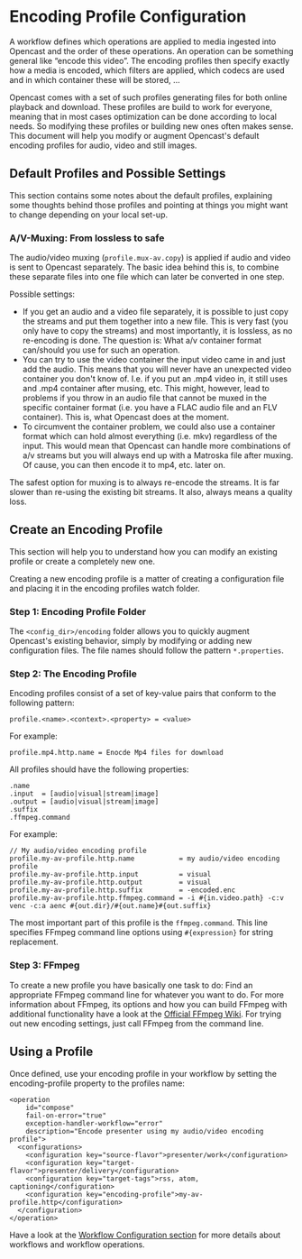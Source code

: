 Encoding Profile Configuration
==============================

A workflow defines which operations are applied to media ingested into Opencast and the order of these operations. An
operation can be something general like “encode this video”. The encoding profiles then specify exactly how a media is
encoded, which filters are applied, which codecs are used and in which container these will be stored, …

Opencast comes with a set of such profiles generating files for both online playback and download. These profiles are
build to work for everyone, meaning that in most cases optimization can be done according to local needs. So modifying
these profiles or building new ones often makes sense. This document will help you modify or augment Opencast's
default encoding profiles for audio, video and still images.

Default Profiles and Possible Settings
--------------------------------------

This section contains some notes about the default profiles, explaining some thoughts behind those profiles and pointing
at things you might want to change depending on your local set-up.

### A/V-Muxing: From lossless to safe

The audio/video muxing (`profile.mux-av.copy`) is applied if audio and video is sent to Opencast separately. The basic
idea behind this is, to combine these separate files into one file which can later be converted in one step.

Possible settings:

*  If you get an audio and a video file separately, it is possible to just copy the streams and put them together into a
   new file. This is very fast (you only have to copy the streams) and most importantly, it is lossless, as no
   re-encoding is done. The question is: What a/v container format can/should you use for such an operation.
*  You can try to use the video container the input video came in and just add the audio. This means that you will never
   have an unexpected video container you don't know of. I.e. if you put an .mp4 video in, it still uses and .mp4
   container after musing, etc. This might, however, lead to problems if you throw in an audio file that cannot be muxed
   in the specific container format (i.e. you have a FLAC audio file and an FLV container). This is, what Opencast
   does at the moment.
*  To circumvent the container problem, we could also use a container format which can hold almost everything (i.e. mkv)
   regardless of the input. This would mean that Opencast can handle more combinations of a/v streams but you will
   always end up with a Matroska file after muxing. Of cause, you can then encode it to mp4, etc. later on.

The safest option for muxing is to always re-encode the streams. It is far slower than re-using the existing bit
streams. It also, always means a quality loss.


Create an Encoding Profile
--------------------------

This section will help you to understand how you can modify an existing profile or create a completely new one.

Creating a new encoding profile is a matter of creating a configuration file and placing it in the encoding profiles
watch folder.

### Step 1: Encoding Profile Folder

The `<config_dir>/encoding` folder allows you to quickly augment Opencast's existing behavior, simply by modifying or
adding new configuration files. The file names should follow the pattern `*.properties`.


### Step 2: The Encoding Profile

Encoding profiles consist of a set of key-value pairs that conform to the following pattern:

    profile.<name>.<context>.<property> = <value>

For example:

    profile.mp4.http.name = Enocde Mp4 files for download

All profiles should have the following properties:

    .name
    .input  = [audio|visual|stream|image]
    .output = [audio|visual|stream|image]
    .suffix
    .ffmpeg.command

For example:

    // My audio/video encoding profile
    profile.my-av-profile.http.name           = my audio/video encoding profile
    profile.my-av-profile.http.input          = visual
    profile.my-av-profile.http.output         = visual
    profile.my-av-profile.http.suffix         = -encoded.enc
    profile.my-av-profile.http.ffmpeg.command = -i #{in.video.path} -c:v venc -c:a aenc #{out.dir}/#{out.name}#{out.suffix}

The most important part of this profile is the `ffmpeg.command`. This line specifies FFmpeg command line options using
`#{expression}` for string replacement.


### Step 3: FFmpeg

To create a new profile you have basically one task to do: Find an appropriate FFmpeg command line for whatever you want
to do. For more information about FFmpeg, its options and how you can build FFmpeg with additional functionality have a
look at the [Official FFmpeg Wiki](http://trac.ffmpeg.org/wiki). For trying out new encoding settings, just call FFmpeg
from the command line.


Using a Profile
---------------

Once defined, use your encoding profile in your workflow by setting the encoding-profile property to the profiles name:

    <operation
        id="compose"
        fail-on-error="true"
        exception-handler-workflow="error"
        description="Encode presenter using my audio/video encoding profile">
      <configurations>
        <configuration key="source-flavor">presenter/work</configuration>
        <configuration key="target-flavor">presenter/delivery</configuration>
        <configuration key="target-tags">rss, atom, captioning</configuration>
        <configuration key="encoding-profile">my-av-profile.http</configuration>
      </configuration>
    </operation>

Have a look at the [Workflow Configuration section](workflow.md) for more details about workflows and workflow
operations.
